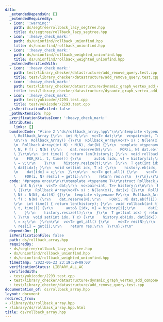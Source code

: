 ```yaml
---
data:
  _extendedDependsOn: []
  _extendedRequiredBy:
  - icon: ':warning:'
    path: ds/segtree/rollback_lazy_segtree.hpp
    title: ds/segtree/rollback_lazy_segtree.hpp
  - icon: ':heavy_check_mark:'
    path: ds/unionfind/rollback_unionfind.hpp
    title: ds/unionfind/rollback_unionfind.hpp
  - icon: ':heavy_check_mark:'
    path: ds/unionfind/rollback_weighted_unionfind.hpp
    title: ds/unionfind/rollback_weighted_unionfind.hpp
  _extendedVerifiedWith:
  - icon: ':heavy_check_mark:'
    path: test/library_checker/datastructure/add_remove_query.test.cpp
    title: test/library_checker/datastructure/add_remove_query.test.cpp
  - icon: ':heavy_check_mark:'
    path: test/library_checker/datastructure/dynamic_graph_vertex_add_component_sum.test.cpp
    title: test/library_checker/datastructure/dynamic_graph_vertex_add_component_sum.test.cpp
  - icon: ':heavy_check_mark:'
    path: test/yukicoder/2293.test.cpp
    title: test/yukicoder/2293.test.cpp
  _isVerificationFailed: false
  _pathExtension: hpp
  _verificationStatusIcon: ':heavy_check_mark:'
  attributes:
    links: []
  bundledCode: "#line 2 \"ds/rollback_array.hpp\"\n\r\ntemplate <typename T>\r\nstruct\
    \ Rollback_Array {\r\n  int N;\r\n  vc<T> dat;\r\n  vc<pair<int, T>> history;\r\
    \n\r\n  Rollback_Array() {}\r\n  Rollback_Array(vc<T> x) : N(len(x)), dat(x) {}\r\
    \n  Rollback_Array(int N) : N(N), dat(N) {}\r\n  template <typename F>\r\n  Rollback_Array(int\
    \ N, F f) : N(N) {\r\n    dat.reserve(N);\r\n    FOR(i, N) dat.eb(f(i));\r\n \
    \ }\r\n\r\n  int time() { return len(history); }\r\n  void rollback(int t) {\r\
    \n    FOR_R(i, t, time()) {\r\n      auto& [idx, v] = history[i];\r\n      dat[idx]\
    \ = v;\r\n    }\r\n    history.resize(t);\r\n  }\r\n  T get(int idx) { return\
    \ dat[idx]; }\r\n  void set(int idx, T x) {\r\n    history.eb(idx, dat[idx]);\r\
    \n    dat[idx] = x;\r\n  }\r\n\r\n  vc<T> get_all() {\r\n    vc<T> res(N);\r\n\
    \    FOR(i, N) res[i] = get(i);\r\n    return res;\r\n  }\r\n};\r\n"
  code: "#pragma once\r\n\r\ntemplate <typename T>\r\nstruct Rollback_Array {\r\n\
    \  int N;\r\n  vc<T> dat;\r\n  vc<pair<int, T>> history;\r\n\r\n  Rollback_Array()\
    \ {}\r\n  Rollback_Array(vc<T> x) : N(len(x)), dat(x) {}\r\n  Rollback_Array(int\
    \ N) : N(N), dat(N) {}\r\n  template <typename F>\r\n  Rollback_Array(int N, F\
    \ f) : N(N) {\r\n    dat.reserve(N);\r\n    FOR(i, N) dat.eb(f(i));\r\n  }\r\n\
    \r\n  int time() { return len(history); }\r\n  void rollback(int t) {\r\n    FOR_R(i,\
    \ t, time()) {\r\n      auto& [idx, v] = history[i];\r\n      dat[idx] = v;\r\n\
    \    }\r\n    history.resize(t);\r\n  }\r\n  T get(int idx) { return dat[idx];\
    \ }\r\n  void set(int idx, T x) {\r\n    history.eb(idx, dat[idx]);\r\n    dat[idx]\
    \ = x;\r\n  }\r\n\r\n  vc<T> get_all() {\r\n    vc<T> res(N);\r\n    FOR(i, N)\
    \ res[i] = get(i);\r\n    return res;\r\n  }\r\n};\r\n"
  dependsOn: []
  isVerificationFile: false
  path: ds/rollback_array.hpp
  requiredBy:
  - ds/segtree/rollback_lazy_segtree.hpp
  - ds/unionfind/rollback_unionfind.hpp
  - ds/unionfind/rollback_weighted_unionfind.hpp
  timestamp: '2023-06-23 23:19:58+09:00'
  verificationStatus: LIBRARY_ALL_AC
  verifiedWith:
  - test/yukicoder/2293.test.cpp
  - test/library_checker/datastructure/dynamic_graph_vertex_add_component_sum.test.cpp
  - test/library_checker/datastructure/add_remove_query.test.cpp
documentation_of: ds/rollback_array.hpp
layout: document
redirect_from:
- /library/ds/rollback_array.hpp
- /library/ds/rollback_array.hpp.html
title: ds/rollback_array.hpp
---
```

